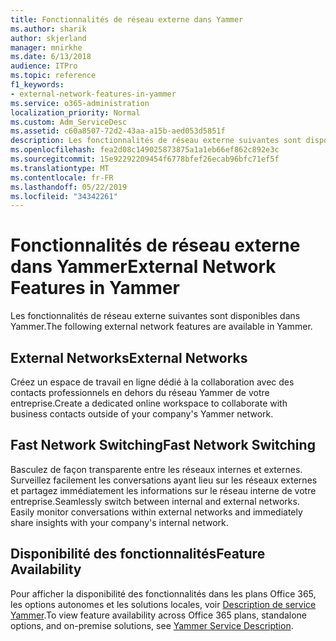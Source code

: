 ```yaml
---
title: Fonctionnalités de réseau externe dans Yammer
ms.author: sharik
author: skjerland
manager: mnirkhe
ms.date: 6/13/2018
audience: ITPro
ms.topic: reference
f1_keywords:
- external-network-features-in-yammer
ms.service: o365-administration
localization_priority: Normal
ms.custom: Adm_ServiceDesc
ms.assetid: c60a8507-72d2-43aa-a15b-aed053d5851f
description: Les fonctionnalités de réseau externe suivantes sont disponibles dans Yammer.
ms.openlocfilehash: fea2d08c149025873875a1a1eb66ef862c892e3c
ms.sourcegitcommit: 15e92292209454f6778bfef26ecab96bfc71ef5f
ms.translationtype: MT
ms.contentlocale: fr-FR
ms.lasthandoff: 05/22/2019
ms.locfileid: "34342261"
---
```

# <a name="external-network-features-in-yammer"></a><span data-ttu-id="3c3d2-103">Fonctionnalités de réseau externe dans Yammer</span><span class="sxs-lookup"><span data-stu-id="3c3d2-103">External Network Features in Yammer</span></span>

<span data-ttu-id="3c3d2-104">Les fonctionnalités de réseau externe suivantes sont disponibles dans Yammer.</span><span class="sxs-lookup"><span data-stu-id="3c3d2-104">The following external network features are available in Yammer.</span></span>
  
## <a name="external-networks"></a><span data-ttu-id="3c3d2-105">External Networks</span><span class="sxs-lookup"><span data-stu-id="3c3d2-105">External Networks</span></span>
<span data-ttu-id="3c3d2-106"><a name="bkmk_ExternalNetworks"> </a></span><span class="sxs-lookup"><span data-stu-id="3c3d2-106"></span></span>

<span data-ttu-id="3c3d2-107">Créez un espace de travail en ligne dédié à la collaboration avec des contacts professionnels en dehors du réseau Yammer de votre entreprise.</span><span class="sxs-lookup"><span data-stu-id="3c3d2-107">Create a dedicated online workspace to collaborate with business contacts outside of your company's Yammer network.</span></span>
  
## <a name="fast-network-switching"></a><span data-ttu-id="3c3d2-108">Fast Network Switching</span><span class="sxs-lookup"><span data-stu-id="3c3d2-108">Fast Network Switching</span></span>
<span data-ttu-id="3c3d2-109"><a name="bkmk_FastNetworkSwitching"> </a></span><span class="sxs-lookup"><span data-stu-id="3c3d2-109"></span></span>

<span data-ttu-id="3c3d2-p101">Basculez de façon transparente entre les réseaux internes et externes. Surveillez facilement les conversations ayant lieu sur les réseaux externes et partagez immédiatement les informations sur le réseau interne de votre entreprise.</span><span class="sxs-lookup"><span data-stu-id="3c3d2-p101">Seamlessly switch between internal and external networks. Easily monitor conversations within external networks and immediately share insights with your company's internal network.</span></span>
  
## <a name="feature-availability"></a><span data-ttu-id="3c3d2-112">Disponibilité des fonctionnalités</span><span class="sxs-lookup"><span data-stu-id="3c3d2-112">Feature Availability</span></span>
<span data-ttu-id="3c3d2-113"><a name="bkmk_FastNetworkSwitching"> </a></span><span class="sxs-lookup"><span data-stu-id="3c3d2-113"></span></span>

<span data-ttu-id="3c3d2-114">Pour afficher la disponibilité des fonctionnalités dans les plans Office 365, les options autonomes et les solutions locales, voir [Description de service Yammer](yammer-service-description.md).</span><span class="sxs-lookup"><span data-stu-id="3c3d2-114">To view feature availability across Office 365 plans, standalone options, and on-premise solutions, see [Yammer Service Description](yammer-service-description.md).</span></span>